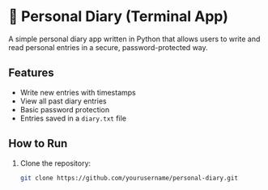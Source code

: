 # 📓 Personal Diary (Terminal App)

A simple personal diary app written in Python that allows users to write and read personal entries in a secure, password-protected way.

## Features

- Write new entries with timestamps
- View all past diary entries
- Basic password protection
- Entries saved in a `diary.txt` file

## How to Run

1. Clone the repository:
   ```bash
   git clone https://github.com/yourusername/personal-diary.git
